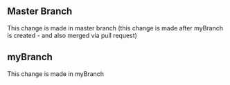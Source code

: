 ## Master Branch
This change is made in master branch (this change is made after myBranch is created - and also merged via pull request)


## myBranch
This change is made in myBranch
